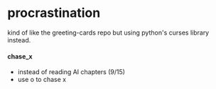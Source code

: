 procrastination
====

kind of like the greeting-cards repo but using python's curses library instead.

#### chase_x
* instead of reading AI chapters (9/15)
* use o to chase x 
